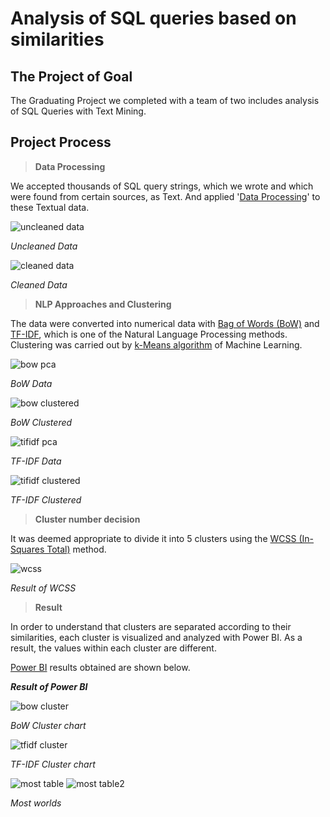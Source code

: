 # Analysis of SQL queries based on similarities

## The Project of Goal

The Graduating Project we completed with a team of two includes analysis of SQL Queries with Text Mining.

## Project Process

>**Data Processing**

We accepted thousands of SQL query strings, which we wrote and which were found from certain sources, as Text. 
And applied '[Data Processing](https://github.com/mertcankarakaya/Analysis-of-SQL-queries-based-on-similarities/blob/master/asil_onisleme.py)' to these Textual data.

![uncleaned data](image/uncleaned_data.png) 

*Uncleaned Data*

![cleaned data](image/cleaned_data.png)

*Cleaned Data*

>**NLP Approaches and Clustering**

The data were converted into numerical data with [Bag of Words (BoW)](https://github.com/mertcankarakaya/Analysis-of-SQL-queries-based-on-similarities/blob/master/bow_kume_bilgi.py) and [TF-IDF](https://github.com/mertcankarakaya/Analysis-of-SQL-queries-based-on-similarities/blob/master/tfidf_kume_bilgi.py), which is one of the Natural Language Processing methods.
Clustering was carried out by [k-Means algorithm](https://github.com/mertcankarakaya/Analysis-of-SQL-queries-based-on-similarities/blob/master/kumeleme.py) of Machine Learning. 

![bow pca](image/bow_pca.png)

*BoW Data*

![bow clustered](image/bow_clustered.png)

*BoW Clustered*

![tifidf pca](image/tfidf_pca.png)

*TF-IDF Data*

![tifidf clustered](image/tfidf_clustered.png)

*TF-IDF Clustered*

>**Cluster number decision**

It was deemed appropriate to divide it into 5 clusters using the [WCSS (In-Squares Total)](https://github.com/mertcankarakaya/Analysis-of-SQL-queries-based-on-similarities/blob/master/wcss_hesaplama.py) method.

![wcss](image/wcss.png)

*Result of WCSS*

>**Result**

In order to understand that clusters are separated according to their similarities, each cluster is visualized and analyzed with Power BI. 
As a result, the values within each cluster are different.

[Power BI](https://github.com/mertcankarakaya/Analysis-of-SQL-queries-based-on-similarities/blob/master/thesis_project.pbix) results obtained are shown below.

***Result of Power BI***

![bow cluster](image/bow_cluster.png)

*BoW Cluster chart*

![tfidf cluster](image/tfidf_cluster.png)

*TF-IDF Cluster chart*

![most table](image/most_word2.png)
![most table2](image/4_most_word.png)

*Most worlds*
